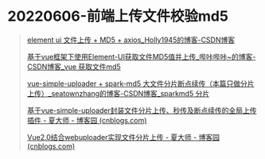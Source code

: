 # 20220606-前端上传文件校验md5

> [element ui 文件上传 + MD5 + axios_Holly1945的博客-CSDN博客](https://blog.csdn.net/Holly1945/article/details/121080257?spm=1001.2101.3001.6661.1&utm_medium=distribute.pc_relevant_t0.none-task-blog-2~default~CTRLIST~Rate-1-121080257-blog-106280009.pc_relevant_paycolumn_v3&depth_1-utm_source=distribute.pc_relevant_t0.none-task-blog-2~default~CTRLIST~Rate-1-121080257-blog-106280009.pc_relevant_paycolumn_v3&utm_relevant_index=1)
>
> [基于vue框架下使用Element-UI获取文件MD5值并上传_哔咔哔咔~的博客-CSDN博客_vue 获取文件md5](https://blog.csdn.net/weixin_45493798/article/details/106280009?utm_medium=distribute.pc_aggpage_search_result.none-task-blog-2~aggregatepage~first_rank_ecpm_v1~rank_v31_ecpm-1-106280009-null-null.pc_agg_new_rank&utm_term=elementui+获取上传文件md5&spm=1000.2123.3001.4430)
>
> [vue-simple-uploader + spark-md5 大文件分片断点续传（本篇只做分片上传）_seatownzhang的博客-CSDN博客_sparkmd5 分片](https://blog.csdn.net/qq_33462132/article/details/108474351)
>
> [基于vue-simple-uploader封装文件分片上传、秒传及断点续传的全局上传插件 - 夏大师 - 博客园 (cnblogs.com)](https://www.cnblogs.com/xiahj/p/vue-simple-uploader.html)
>
> [Vue2.0结合webuploader实现文件分片上传 - 夏大师 - 博客园 (cnblogs.com)](https://www.cnblogs.com/xiahj/p/8529545.html)

